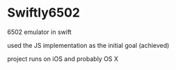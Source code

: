# Swiftly6502
6502 emulator in swift

used the JS implementation as the initial goal (achieved)

project runs on iOS and probably OS X
